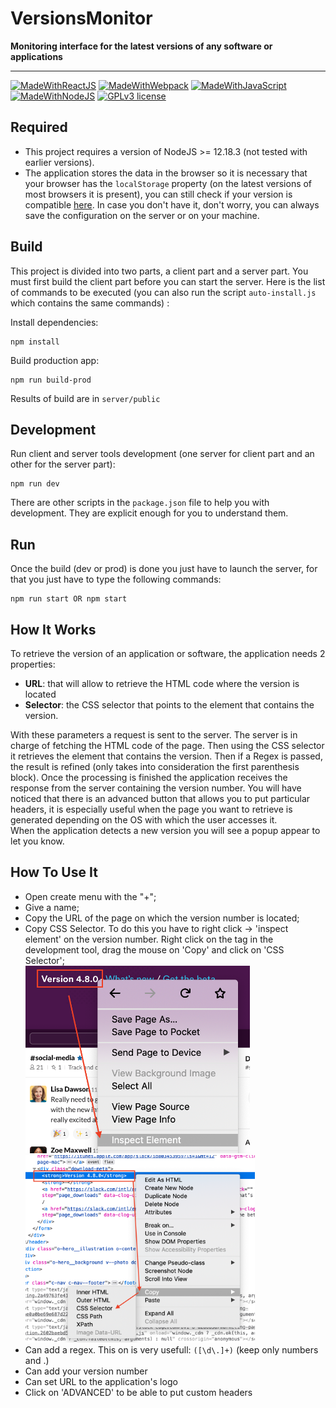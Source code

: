 # VersionsMonitor

**Monitoring interface for the latest versions of any software or applications**

***

[![MadeWithReactJS](https://img.shields.io/badge/made_with-ReactJS-323330?style=for-the-badge&logo=React)](https://reactjs.org/)
[![MadeWithWebpack](https://img.shields.io/badge/made_with-Webpack-323330?style=for-the-badge&logo=webpack)](https://webpack.js.org/)
[![MadeWithJavaScript](https://img.shields.io/badge/made_with-JavaScript-323330?style=for-the-badge&logo=Javascript)](https://developer.mozilla.org/en-US/docs/Web/JavaScript)
[![MadeWithNodeJS](https://img.shields.io/badge/made_with-NodeJS-323330?style=for-the-badge&logo=node.js)](https://nodejs.org)
[![GPLv3 license](https://img.shields.io/badge/License-GPLv3-blue.svg?style=for-the-badge)](http://perso.crans.org/besson/LICENSE.html)

## Required

- This project requires a version of NodeJS >= 12.18.3 (not tested with earlier versions).
- The application stores the data in the browser so it is necessary that your browser has the `localStorage` property (on the latest versions of most browsers it is present), you can still check if your version is compatible [here](https://developer.mozilla.org/fr/docs/Web/API/Window/localStorage). In case you don't have it, don't worry, you can always save the configuration on the server or on your machine.

## Build

This project is divided into two parts, a client part and a server part. You must first build the client part before you can start the server. Here is the list of commands to be executed (you can also run the script `auto-install.js` which contains the same commands) :

Install dependencies:

```shell
npm install
```

Build production app:

```shell
npm run build-prod
```

Results of build are in `server/public`

## Development

Run client and server tools development (one server for client part and an other for the server part):

```shell
npm run dev
```

There are other scripts in the `package.json` file to help you with development. They are explicit enough for you to understand them.

## Run

Once the build (dev or prod) is done you just have to launch the server, for that you just have to type the following commands:

```shell
npm run start OR npm start
```

## How It Works

To retrieve the version of an application or software, the application needs 2 properties:

- **URL**: that will allow to retrieve the HTML code where the version is located
- **Selector**: the CSS selector that points to the element that contains the version.

With these parameters a request is sent to the server. The server is in charge of fetching the HTML code of the page. Then using the CSS selector it retrieves the element that contains the version. Then if a Regex is passed, the result is refined (only takes into consideration the first parenthesis block). Once the processing is finished the application receives the response from the server containing the version number.
You will have noticed that there is an advanced button that allows you to put particular headers, it is especially useful when the page you want to retrieve is generated depending on the OS with which the user accesses it.<br/>
When the application detects a new version you will see a popup appear to let you know.

## How To Use It

- Open create menu with the "+";
- Give a name;
- Copy the URL of the page on which the version number is located;
- Copy CSS Selector. To do this you have to right click -> 'inspect element' on the version number. Right click on the tag in the development tool, drag the mouse on 'Copy' and click on 'CSS Selector'; <br/>
<img src="./client/src/images/inspect.png" height="300px" style="margin-right: 2rem"/> <img src="./client/src/images/selector.png" height="300px"/>
- Can add a regex. This on is very usefull: `([\d\.]+)` (keep only numbers and .)
- Can add your version number 
- Can set URL to the application's logo
- Click on 'ADVANCED' to be able to put custom headers
